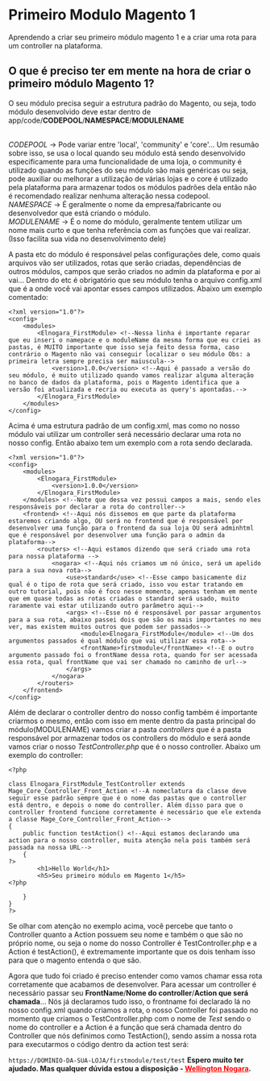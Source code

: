 <h1>Primeiro Modulo Magento 1</h1>
Aprendendo a criar seu primeiro módulo magento 1 e a criar uma rota para um controller na plataforma. <br>


<h2>O que é preciso ter em mente na hora de criar o primeiro módulo Magento 1?</h2>
O seu módulo precisa seguir a estrutura padrão do Magento, ou seja, todo módulo desenvolvido deve estar dentro de app/code/<strong>CODEPOOL</strong>/<strong>NAMESPACE</strong>/<strong>MODULENAME</strong></br></br>

_CODEPOOL_ -> Pode variar entre 'local', 'community' e 'core'... Um resumão sobre isso, se usa o local quando seu módulo está sendo desenvolvido especificamente para uma funcionalidade de uma loja, o community é utilizado quando as funções do seu módulo são mais genéricas ou seja, pode auxiliar ou melhorar a utilização de várias lojas e o core é utilizado pela plataforma para armazenar todos os módulos padrões dela então não é recomendado realizar nenhuma alteração nessa codepool.</br>
_NAMESPACE_ -> É geralmente o nome da empresa/fabricante ou desenvolvedor que está criando o módulo.</br>
_MODULENAME_ -> É o nome do módulo, geralmente tentem utilizar um nome mais curto e que tenha referência com as funções que vai realizar. (Isso facilita sua vida no desenvolvimento dele)</br>

A pasta etc do módulo é responsável pelas configurações dele, como quais arquivos vão ser utilizados, rotas que serão criadas, dependências de outros módulos, campos que serão criados no admin da plataforma e por ai vai... Dentro do etc é obrigatório que seu módulo tenha o arquivo config.xml que é a onde você vai apontar esses campos utilizados. Abaixo um exemplo comentado:

```
<?xml version="1.0"?>
<config>
    <modules>
        <Elnogara_FirstModule> <!--Nessa linha é importante reparar que eu inseri o namepace e o moduleName da mesma forma que eu criei as pastas, é MUITO importante que isso seja feito dessa forma, caso contrário o Magento não vai conseguir localizar o seu módulo Obs: a primeira letra sempre precisa ser maiuscula-->
            <version>1.0.0</version> <!--Aqui é passado a versão do seu módulo, é muito utilizado quando vamos realizar alguma alteração no banco de dados da plataforma, pois o Magento identifica que a versão foi atualizada e recria ou executa as query's apontadas.-->
        </Elnogara_FirstModule>
    </modules>
</config>
```

Acima é uma estrutura padrão de um config.xml, mas como no nosso módulo vai utilizar um controller será necessário declarar uma rota no nosso config. Então abaixo tem um exemplo com a rota sendo declarada.

```
<?xml version="1.0"?>
<config>
    <modules>
        <Elnogara_FirstModule>
            <version>1.0.0</version>
        </Elnogara_FirstModule>
    </modules> <!--Note que dessa vez possui campos a mais, sendo eles responsáveis por declarar a rota do controller-->
    <frontend> <!--Aqui nós dissemos em que parte da plataforma estaremos criando algo, OU será no frontend que é responsável por desenvolver uma função para o frontend da sua loja OU será adminhtml que é responsável por desenvolver uma função para o admin da plataforma-->
        <routers> <!--Aqui estamos dizendo que será criado uma rota para nossa plataforma -->
            <nogara> <!--Aqui nós criamos um nó único, será um apelido para a sua nova rota-->
                <use>standard</use> <!--Esse campo basicamente diz qual é o tipo de rota que será criado, isso vou estar tratando em outro tutorial, pois não é foco nesse momento, apenas tenham em mente que em quase todas as rotas criadas o standard será usado, muito raramente vai estar utilizando outro parâmetro aqui-->
                <args> <!--Esse nó é responsável por passar argumentos para a sua rota, abaixo passei dois que são os mais importantes no meu ver, mas existem muitos outros que podem ser passados-->
                    <module>Elnogara_FirstModule</module> <!--Um dos argumentos passados é qual módulo que vai utilizar essa rota-->
                    <frontName>firstmodule</frontName> <!--E o outro argumento passado foi o frontName dessa rota, quando for ser acessada essa rota, qual frontName que vai ser chamado no caminho de url-->
                </args>
            </nogara>
        </routers>
    </frontend>
</config>
```

Além de declarar o controller dentro do nosso config também é importante criarmos o mesmo, então com isso em mente dentro da pasta principal do módulo(MODULENAME) vamos criar a pasta _controllers_ que é a pasta responsável por armazenar todos os controllers do módulo e será aonde vamos criar o nosso _TestController.php_ que é o nosso controller. Abaixo um exemplo do controller:

```
<?php

class Elnogara_FirstModule_TestController extends Mage_Core_Controller_Front_Action <!--A nomeclatura da classe deve seguir esse padrão sempre que é o nome das pastas que o controller está dentro, e depois o nome do controller. Além disso para que o controller frontend funcione corretamente é necessário que ele extenda a classe Mage_Core_Controller_Front_Action-->
{
    public function testAction() <!--Aqui estamos declarando uma action para o nosso controller, muita atenção nela pois também será passada na nossa URL-->
    {
?>
        <h1>Hello World</h1>
        <h5>Seu primeiro módulo em Magento 1</h5>
<?php

    }
}
?>
```

Se olhar com atenção no exemplo acima, você percebe que tanto o Controller quanto a Action possuem seu nome e também o que são no próprio nome, ou seja o nome do nosso Controller é TestController.php e a Action é testAction(), é extremamente importante que os dois tenham isso para que o magento entenda o que são.

Agora que tudo foi criado é preciso entender como vamos chamar essa rota corretamente que acabamos de desenvolver. Para acessar um controller é necessário passar seu <strong>FrontName</strong>/<strong>Nome do controller</strong>/<strong>Action que será chamada</strong>... Nós já declaramos tudo isso, o frontname foi declarado lá no nosso config.xml quando criamos a rota, o nosso Controller foi passado no momento que criamos o TestController.php com o nome de _Test_ sendo o nome do controller e a Action é a função que será chamada dentro do Controller que nós definimos como TestAction(), sendo assim a nossa rota para executarmos o código dentro da action test será:

`
https://DOMINIO-DA-SUA-LOJA/firstmodule/test/test
`
<strong>Espero muito ter ajudado. Mas qualquer dúvida estou a disposição - <a href="https://wellingtonnogara.com/" style="color: red;">Wellington Nogara</a>.</strong>
